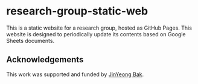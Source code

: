 # research-group-static-web

This is a static website for a research group, hosted as GitHub Pages. This website is designed to periodically update its contents based on Google Sheets documents. 

## Acknowledgements

This work was supported and funded by [JinYeong Bak](https://github.com/nosyu).